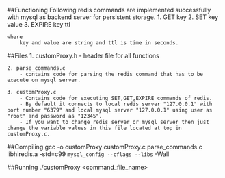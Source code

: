 ##Functioning
	Following redis commands are implemented successfully with mysql as backend server for persistent storage.
	1. GET key
	2. SET key value
	3. EXPIRE key ttl

	where
		key and value are string and ttl is time in seconds.

##Files
	1. customProxy.h
		- header file for all functions

	2. parse_commands.c
		- contains code for parsing the redis command that has to be execute on mysql server.

	3. customProxy.c
		- Contains code for executing SET,GET,EXPIRE commands of redis.
		- By default it connects to local redis server "127.0.0.1" with port number "6379" and local mysql server "127.0.0.1" using user as "root" and password as "12345".
		- If you want to change redis server or mysql server then just change the variable values in this file located at top in customProxy.c.


##Compiling
	gcc -o customProxy customProxy.c parse_commands.c libhiredis.a -std=c99  `mysql_config --cflags --libs` -Wall


##Running
	./customProxy <command_file_name>

